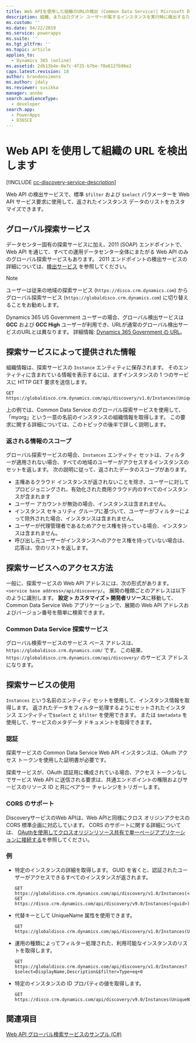 ```yaml
---
title: Web APIを使用した組織のURLの検出 (Common Data Service)| Microsoft Docs
description: 組織、またはログオン ユーザーが属するインスタンスを実行時に検出するために Web API を使用する方法を学習します。
ms.custom: ''
ms.date: 04/22/2019
ms.service: powerapps
ms.suite: ''
ms.tgt_pltfrm: ''
ms.topic: article
applies_to:
  - Dynamics 365 (online)
ms.assetid: 2db13b4e-0e7c-4f25-b7be-70a612fb96e2
caps.latest.revision: 18
author: brandonsimons
ms.author: jdaly
ms.reviewer: susikka
manager: annbe
search.audienceType:
  - developer
search.app:
  - PowerApps
  - D365CE
---
```

# <a name="discover-the-url-for-your-organization-using-the-web-api"></a>Web API を使用して組織の URL を検出します

[!INCLUDE [cc-discovery-service-description](../includes/cc-discovery-service-description.md)]

Web API の検出サービスで、標準 `$filter` および `$select` パラメーターを Web API サービス要求に使用して、返されたインスタンス データのリストをカスタマイズできます。
<!-- TODO should only talk about the global discovery service -->

## <a name="global-discovery-service"></a>グローバル探索サービス

データセンター固有の探索サービスに加え、2011 (SOAP) エンドポイントで、Web API を通じて、すべての運用データセンター全体にまたがる Web API のみのグローバル探索サービスもあります。 2011 エンドポイントの検出サービスの詳細については、[検出サービス](../org-service/discovery-service.md) を参照してください。

> [!NOTE]
> ユーザーは従来の地域の探索サービス (`https://disco.crm.dynamics.com`) からグローバル探索サービス (`https://globaldisco.crm.dynamics.com`) に切り替えることをお勧めします。
> 
> Dynamics 365 US Government ユーザーの場合、グローバル検出サービスは **GCC** および **GCC High** ユーザーが利用でき、URLが通常のグローバル検出サービスのURLとは異なります。 詳細情報: [Dynamics 365 Government の URL](https://docs.microsoft.com/dynamics365/customer-engagement/admin/government/microsoft-dynamics-365-government#dynamics-365-us-government-urls)。

  
## <a name="information-provided-by-the-discovery-service"></a>探索サービスによって提供された情報 
 
 組織情報は、探索サービスの `Instance` エンティティに保存されます。  そのエンティティに含まれている情報を表示するには、まずインスタンスの 1 つのサービスに HTTP GET 要求を送信します。  
  
```http  
GET https://globaldisco.crm.dynamics.com/api/discovery/v1.0/Instances(UniqueName='myorg')  
```  
  
上の例では、Common Data Service のグローバル探索サービスを使用して、「myorg」という一意の名前のインスタンスの組織情報を取得します。 この要求に関する詳細については、このトピックの後半で詳しく説明します。  

 

  
### <a name="scope-of-the-returned-information"></a>返される情報のスコープ

グローバル探索サービスの場合、`Instances` エンティティ セットは、フィルターが適用されない場合、すべての地域のユーザーがアクセスするインスタンスのセットを返します。   次の説明に従って、返されたデータのスコープがあります。  
  
-   主権あるクラウド インスタンスが返されないことを除き、ユーザーに対してプロビジョニングされ、有効化された商用クラウド内のすべてのインスタンスが含まれます
-   ユーザー アカウントが無効の場合、インスタンスは含まれません。
-   インスタンス セキュリティ グループに基づいて、ユーザーがフィルターによって除外された場合、インスタンスは含まれません。
-   ユーザーが代理管理者であるためアクセス権を持っている場合、インスタンスは含まれません。
-   呼び出し元ユーザーがインスタンスへのアクセス権を持っていない場合は、応答は、空のリストを返します。

## <a name="how-to-access-the-discovery-services"></a>探索サービスへのアクセス方法

一般に、探索サービスの Web API アドレスには、次の形式があります。 `<service base address>/api/discovery/`。  展開の種類ごとのアドレスは以下のように識別します。 **設定 > カスタマイズ > 開発者リソース**に移動して、Common Data Service Web アプリケーションで、展開の Web API アドレスおよびバージョン番号を簡単に検索できます。  
  
### <a name="common-data-service-discovery-services"></a>Common Data Service 探索サービス  

グローバル検索サービスのサービス ベース アドレスは、`https://globaldisco.crm.dynamics.com/` です。 この結果、`https://globaldisco.crm.dynamics.com/api/discovery/` のサービス アドレスになります。  
  
## <a name="using-the-discovery-service"></a>探索サービスの使用  

`Instances` という名前のエンティティ セットを使用して、インスタンス情報を取得します。 返されたデータをフィルター処理するようにセットされたインスタンス エンティティで`$select` と `$filter` を使用できます。 または `$metadata` を使用して、サービスのメタデータ ドキュメントを取得できます。  
  
### <a name="authentication"></a>認証

探索サービスの Common Data Service Web API インスタンスは、OAuth アクセス トークンを使用した証明書が必要です。

探索サービスが、OAuth 認証用に構成されている場合、アクセス トークンなしでサービス Web API に送信される要求は、共通エンドポイントの権限およびサービスのリソース ID と共にベアラー チャレンジをトリガーします。
### <a name="cors-support"></a>CORS のサポート

DiscoveryサービスのWeb APIは、Web APIと同様にクロス オリジンアクセスの CORS 標準企画に対応しています。  CORS のサポートに関する詳細については、 [OAuthを使用してクロスオリジンリソース共有で単一ページアプリケーションに接続する](../oauth-cross-origin-resource-sharing-connect-single-page-application.md)を参照してください。  
  
### <a name="examples"></a>例  
  
-   特定のインスタンスの詳細を取得します。 GUID を省くと、認証されたユーザーがアクセスできるすべてのインスタンスが返されます。  
  
    ```http      
    GET https://globaldisco.crm.dynamics.com/api/discovery/v1.0/Instances(<guid>)
    GET https://disco.crm.dynamics.com/api/discovery/v9.0/Instances(<guid>)  
    ```  
  
-   代替キーとして UniqueName 属性を使用できます。  
  
    ```http  
    GET https://globaldisco.crm.dynamics.com/api/discovery/v1.0/Instances(UniqueName='myorg')  
    ```  
  
-   運用の種類によってフィルター処理された、利用可能なインスタンスのリストを取得します。  
  
    ```http  
    GET https://globaldisco.crm.dynamics.com/api/discovery/v1.0/Instances?$select=DisplayName,Description&$filter=Type+eq+0   
    ```  
  
-   特定のインスタンスの ID プロパティの値を取得します。  
  
    ```http  
    GET https://disco.crm.dynamics.com/api/discovery/v9.0/Instances(UniqueName='myorg')/Id/$value  
    ```

## <a name="see-also"></a>関連項目

[Web API グローバル検索サービスのサンプル (C#)](samples/global-discovery-service-csharp.md)

